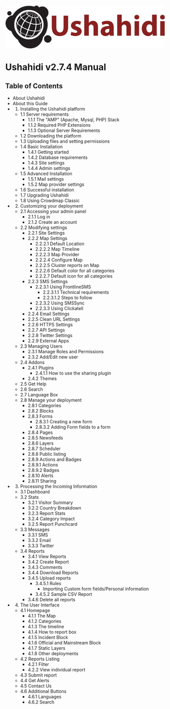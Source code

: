 ![image alt text](./Images/image_0.png)

# Ushahidi v2.7.4 Manual
## Table of Contents
* About Ushahidi
* About this Guide
* 1. Installing the Ushahidi platform
	* 1.1 Server requirements
		* 1.1.1 The "AMP" (Apache, Mysql, PHP) Stack
		* 1.1.2 Required PHP Extensions
		* 1.1.3 Optional Server Requirements
	* 1.2 Downloading the platform
	* 1.3 Uploading files and setting permissions
	* 1.4 Basic Installation
		* 1.4.1 Getting started
		* 1.4.2 Database requirements
		* 1.4.3 Site settings
		* 1.4.4 Admin settings
	* 1.5 Advanced Installation
		* 1.5.1 Mail settings
		* 1.5.2 Map provider settings
	* 1.6 Successful installation
	* 1.7 Upgrading Ushahidi
	* 1.8 Using Crowdmap Classic
* 2. Customizing your deployment
	* 2.1 Accessing your admin panel
		* 2.1.1 Log in
		* 2.1.2 Create an account
	* 2.2 Modifying settings
		* 2.2.1 Site Settings
		* 2.2.2 Map Settings
			* 2.2.2.1 Default Location
			* 2.2.2.2 Map Timeline
			* 2.2.2.3 Map Provider
			* 2.2.2.4 Configure Map
			* 2.2.2.5 Cluster reports on Map
			* 2.2.2.6 Default color for all categories
			* 2.2.2.7 Default icon for all categories
		* 2.2.3 SMS Settings
			* 2.2.3.1 Using FrontlineSMS
				* 2.2.3.1.1 Technical requirements
				* 2.2.3.1.2 Steps to follow
			* 2.2.3.2 Using SMSSync
			* 2.2.3.3 Using Clickatell
		* 2.2.4 Email Settings
		* 2.2.5 Clean URL Settings
		* 2.2.6 HTTPS Settings
		* 2.2.7 API Settings
		* 2.2.8 Twitter Settings
		* 2.2.9 External Apps
	* 2.3 Managing Users
		* 2.3.1 Manage Roles and Permissions
		* 2.3.2 Add/Edit new user
	* 2.4 Addons
		* 2.4.1 Plugins
			* 2.4.1.1 How to use the sharing plugin
		* 2.4.2 Themes
	* 2.5 Get Help
	* 2.6 Search
	* 2.7 Language Box
	* 2.8 Manage your deployment
		* 2.8.1 Categories
		* 2.8.2 Blocks
		* 2.8.3 Forms
			* 2.8.3.1 Creating a new form
			* 2.8.3.2 Adding Form fields to a form
		* 2.8.4 Pages
		* 2.8.5 Newsfeeds
		* 2.8.6 Layers
		* 2.8.7 Scheduler
		* 2.8.8 Public listing
		* 2.8.9 Actions and Badges
		* 2.8.9.1 Actions
		* 2.8.9.2 Badges
		* 2.8.10 Alerts
		* 2.8.11 Sharing
* 3. Processing the Incoming Information
	* 3.1 Dashboard
	* 3.2 Stats
		* 3.2.1 Visitor Summary
		* 3.2.2 Country Breakdown
		* 3.2.3 Report Stats
		* 3.2.4 Category Impact
		* 3.2.5 Report Punchcard
	* 3.3 Messages
		* 3.3.1 SMS
		* 3.3.2 Email
		* 3.3.3 Twitter
	* 3.4 Reports
		* 3.4.1 View Reports
		* 3.4.2 Create Report
		* 3.4.3 Comments
		* 3.4.4 Download Reports
		* 3.4.5 Upload reports
			* 3.4.5.1 Rules
				* Importing Custom form fields/Personal information
			* 3.4.5.2 Sample CSV Report
		* 3.4.6 Delete all reports
* 4. The User Interface
	* 4.1 Homepage
		* 4.1.1 The Map
		* 4.1.2 Categories
		* 4.1.3 The timeline
		* 4.1.4 How to report box
		* 4.1.5 Incident Block
		* 4.1.6 Official and Mainstream Block
		* 4.1.7 Static Layers
		* 4.1.8 Other deployments
	* 4.2 Reports Listing
		* 4.2.1 Filter
		* 4.2.2 View individual report
	* 4.3 Submit report
	* 4.4 Get Alerts
	* 4.5 Contact Us
	* 4.6 Additional Buttons
		* 4.6.1 Languages
		* 4.6.2 Search
